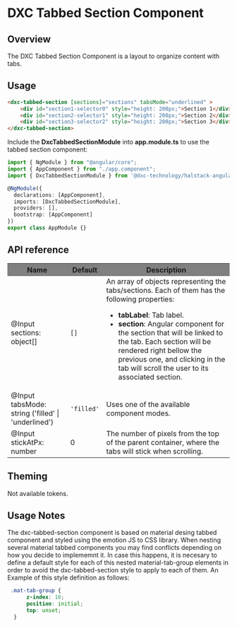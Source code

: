 # DXC Tabbed Section Component

## Overview

The DXC Tabbed Section Component is a layout to organize content with tabs.

## Usage

```html
<dxc-tabbed-section [sections]="sections" tabsMode="underlined" >
    <div id="section1-selector0" style="height: 200px;">Section 1</div>
    <div id="section2-selector1" style="height: 200px;">Section 2</div>
    <div id="section3-selector2" style="height: 200px;">Section 3</div>
</dxc-tabbed-section>
```

Include the **DxcTabbedSectionModule** into **app.module.ts** to use the tabbed section component:

```ts
import { NgModule } from "@angular/core";
import { AppComponent } from "./app.component";
import { DxcTabbedSectionModule } from '@dxc-technology/halstack-angular';

@NgModule({
  declarations: [AppComponent],
  imports: [DxcTabbedSectionModule],
  providers: [],
  bootstrap: [AppComponent]
})
export class AppModule {}
```

## API reference

<table>
    <tr style="background-color: grey">
        <th>Name</th>
        <th>Default</th>
        <th>Description</th>
    </tr>
    <tr>
        <td>@Input<br>sections: object[]</td>
        <td><code>[]</code></td>
        <td>
          An array of objects representing the tabs/sections. Each of them has
          the following properties:
          <ul>
            <li>
              <b>tabLabel</b>: Tab label.
            </li>
            <li>
              <b>section</b>: Angular component for the section that will be
              linked to the tab. Each section will be rendered right bellow the
              previous one, and clicking in the tab will scroll the user to its associated
              section.
            </li>
          </ul>
        </td>
    </tr>
    <tr>
        <td>@Input<br>tabsMode: string ('filled' | 'underlined')</td>
        <td><code>'filled'</code></td>
        <td>Uses one of the available component modes.</td>
    </tr>
    <tr>
        <td>@Input<br>stickAtPx: number</td>
        <td>0</td>
        <td>The number of pixels from the top of the parent container, where the tabs will stick when scrolling.</td>
    </tr>
</table>

## Theming
Not available tokens.

## Usage Notes

The dxc-tabbed-section component is based on material desing tabbed component and styled using the emotion JS to CSS library. When nesting several material tabbed components you may find conflicts depending on how you decide to implememnt it. In case this happens, it is necesary to define a default style for each of this nested material-tab-group elements in order to avoid the dxc-tabbed-section style to apply to each of them. An Example of this style definition as follows:

```css
 .mat-tab-group {
      z-index: 10;
      position: initial;
      top: unset;
  }
```